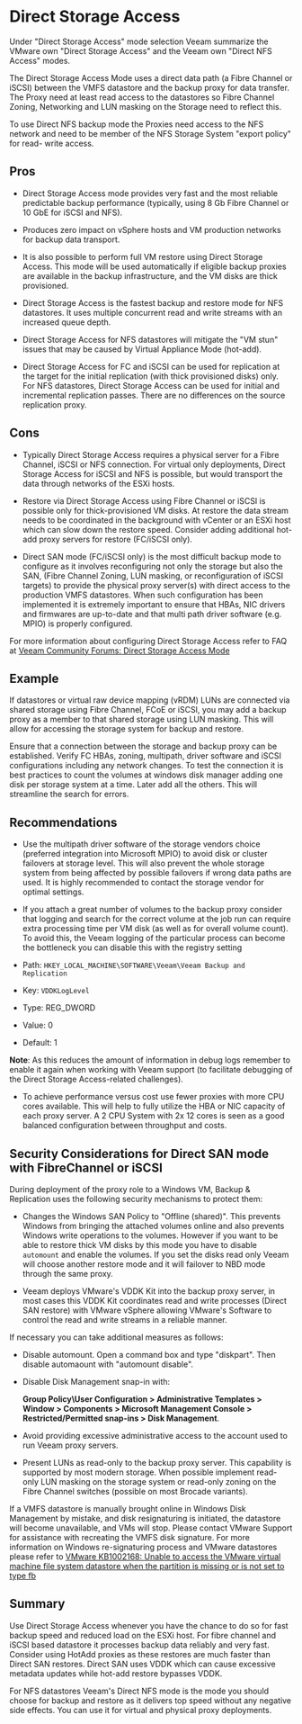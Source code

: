# Direct Storage Access

Under "Direct Storage Access" mode selection Veeam summarize the VMware own
"Direct Storage Access" and the Veeam own  "Direct NFS Access" modes.

The Direct Storage Access Mode uses a direct data path (a Fibre Channel or iSCSI) between the VMFS datastore and the backup proxy for
data transfer. The Proxy need at least read access to the datastores so
Fibre Channel Zoning, Networking and LUN masking on the Storage need to
reflect this.

To use Direct NFS backup mode the Proxies need access to the NFS network
and need to be member of the NFS Storage System "export policy" for read-
write access.

## Pros

-   Direct Storage Access mode provides very fast and the most reliable
    predictable backup performance (typically, using 8 Gb Fibre Channel
    or 10 GbE for iSCSI and NFS).

-   Produces zero impact on vSphere hosts and VM production networks for backup data transport.

-   It is also possible to perform full VM restore using Direct Storage Access. This mode will be used automatically if eligible backup proxies are available in the backup infrastructure, and the VM disks are thick provisioned.

-	Direct Storage Access is the fastest backup and restore mode for NFS datastores. It uses multiple concurrent read and write streams with an increased queue depth.

- Direct Storage Access for NFS datastores will mitigate the "VM stun" issues that may be caused by Virtual Appliance Mode (hot-add).

-   Direct Storage Access for FC and iSCSI can be used for replication at the target for the initial replication (with thick provisioned disks) only. For NFS datastores, Direct Storage Access can be used for initial and incremental replication passes. There are no differences on the source replication proxy.

## Cons

-   Typically Direct Storage Access requires a physical server for a Fibre
	Channel, iSCSI or NFS connection. For virtual only deployments, Direct Storage
  Access for iSCSI and NFS is possible, but would transport the data through
  networks of the ESXi hosts.

-   Restore via Direct Storage Access using Fibre Channel or iSCSI is possible only
	  for thick-provisioned VM disks. At restore the data stream needs to be
    coordinated in the background with vCenter or an ESXi host which can slow down the restore speed. Consider adding additional hot-add proxy servers for restore (FC/iSCSI only).

-   Direct SAN mode (FC/iSCSI only) is the most difficult backup mode to
	configure as it involves reconfiguring not only the storage but also the SAN, (Fibre Channel Zoning, LUN masking, or reconfiguration of iSCSI targets) to provide the physical proxy server(s) with direct access to the production VMFS datastores. When such configuration has been implemented it is extremely important to ensure that HBAs, NIC drivers and firmwares are up-to-date and that multi path driver software (e.g. MPIO) is properly configured.

For more information about configuring Direct Storage Access refer to FAQ
at [Veeam Community Forums: Direct Storage Access
Mode](http://forums.veeam.com/vmware-vsphere-f24/vmware-frequently-asked-questions-t9329.html#p39948)

## Example

If datastores or virtual raw device mapping (vRDM) LUNs are connected via shared storage
using Fibre Channel, FCoE or iSCSI, you may add a backup proxy as a member to
that shared storage using LUN masking. This will allow for accessing
the storage system for backup and restore.

Ensure that a connection between the storage and backup proxy can be established. Verify FC HBAs, zoning, multipath, driver software and iSCSI configurations including any network changes. To test the connection it is best practices to count the volumes at windows disk manager adding one disk per storage system at a time. Later add all the others. This will streamline the search for errors.

## Recommendations

-   Use the multipath driver software of the storage vendors choice
    (preferred integration into Microsoft MPIO) to avoid disk or cluster
    failovers at storage level. This will also prevent the whole storage
    system from being affected by possible failovers if wrong data paths
    are used. It is highly recommended to contact the storage vendor for
	  optimal settings.

-   If you attach a great number of volumes to the backup proxy consider that logging and search for the correct volume at the job run can require extra processing time per VM disk (as well as for overall volume count). To avoid this, the Veeam logging of the particular process can become the bottleneck you can disable this with the registry setting

  -   Path: `HKEY_LOCAL_MACHINE\SOFTWARE\Veeam\Veeam Backup and Replication`
  -   Key: `VDDKLogLevel`
  -   Type: REG_DWORD
  -   Value: 0
  -   Default: 1

  **Note**: As this reduces the amount of information in debug logs
	remember to enable it again when working with Veeam support (to
	facilitate debugging of the Direct Storage Access-related challenges).

-   To achieve performance versus cost use fewer proxies with
    more CPU cores available. This will help to fully utilize the HBA or
    NIC capacity of each proxy server. A 2 CPU System with 2x 12 cores is seen as a good balanced configuration between throughput and costs.



## Security Considerations for Direct SAN mode with FibreChannel or iSCSI

During deployment of the proxy role to a Windows VM, Backup &
Replication uses the following security mechanisms to protect them:

-   Changes the Windows SAN Policy to "Offline (shared)". This prevents
    Windows from bringing the attached volumes online and also prevents
    Windows write operations to the volumes. However if you want to be
    able to restore thick VM disks by this mode you have to disable `automount` and enable the volumes. If you set the disks read only Veeam will choose another restore mode and it will failover to NBD mode through the same proxy.

-   Veeam deploys VMware's VDDK Kit into the backup proxy server, in most
    cases this VDDK Kit coordinates read and write processes (Direct SAN restore) with VMware vSphere allowing VMware's Software to control
    the read and write streams in a reliable manner.

If necessary you can take additional measures as follows:

- 	Disable automount. Open a command box and type "diskpart". Then disable
	automaount with "automount disable".

-   Disable Disk Management snap-in with:

    **Group Policy\User Configuration > Administrative Templates > Window >  Components > Microsoft Management Console > Restricted/Permitted snap-ins > Disk Management**.

-   Avoid providing excessive administrative access to the account used
    to run Veeam proxy servers.

-   Present LUNs as read-only to the backup proxy server. This
    capability is supported by most modern storage. When possible implement
    read-only LUN masking on the storage system or read-only zoning on the
    Fibre Channel switches (possible on most Brocade variants).

If a VMFS datastore is manually brought online in Windows Disk Management by
mistake, and disk resignaturing is initiated, the datastore will become unavailable,
and VMs will stop. Please contact VMware Support for assistance with recreating
the VMFS disk signature. For more information on Windows re-signaturing process
and VMware datastores please refer to [VMware KB1002168: Unable to access the VMware virtual machine file system datastore when the partition is missing or is not set to type fb](http://kb.vmware.com/kb/1002168)


## Summary

Use Direct Storage Access whenever you have the chance to do so for fast backup speed and reduced load on the ESXi host. For fibre channel and iSCSI based datastore it processes backup data reliably and very fast. Consider using HotAdd proxies as these restores are much faster than Direct SAN restores. Direct SAN uses VDDK which can cause excessive metadata updates while hot-add restore bypasses VDDK.

For NFS datastores Veeam's Direct NFS mode is the mode you should choose for backup and restore as it delivers top speed without any negative side effects. You can use it for virtual and physical proxy deployments.

<!-- AN2016 21.06.2016 -->
